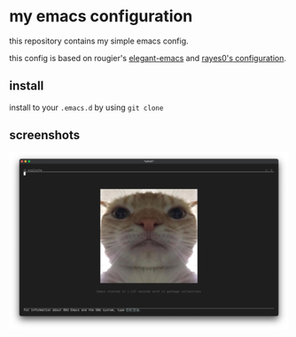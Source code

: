 # my emacs configuration

this repository contains my simple emacs config.

this config is based on rougier's [elegant-emacs](https://github.com/rougier/elegant-emacs) and [rayes0's configuration](https://github.com/rayes0/emacs).

## install
install to your `.emacs.d` by using `git clone`

## screenshots

![emacs window](screenshots/picture.png)